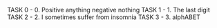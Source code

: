 TASK 0 - 0. Positive anything negative nothing
TASK 1 - 1. The last digit
TASK 2 - 2. I sometimes suffer from insomnia
TASK 3 - 3. alphABET
